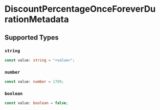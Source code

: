 # DiscountPercentageOnceForeverDurationMetadata


## Supported Types

### `string`

```typescript
const value: string = "<value>";
```

### `number`

```typescript
const value: number = 1789;
```

### `boolean`

```typescript
const value: boolean = false;
```

